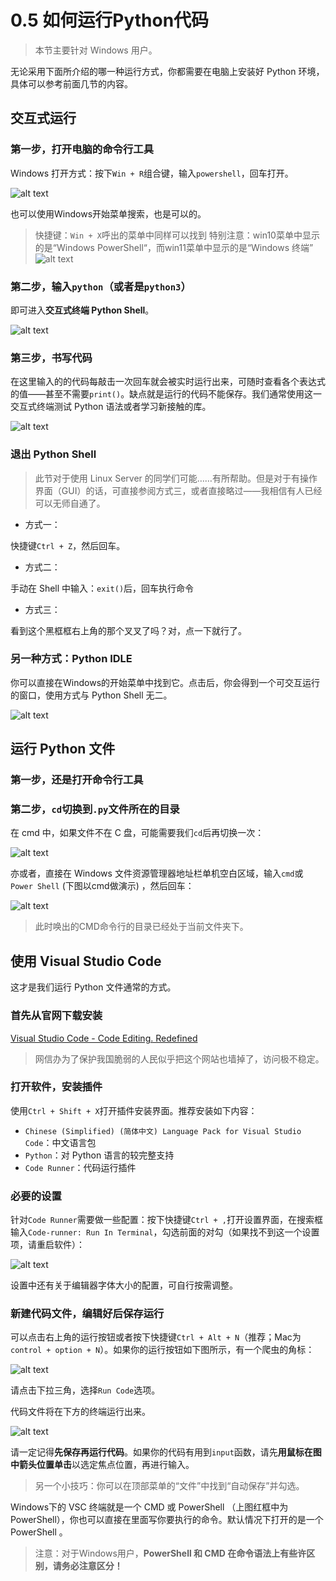 # 0.5 如何运行Python代码

> 本节主要针对 Windows 用户。

无论采用下面所介绍的哪一种运行方式，你都需要在电脑上安装好 Python 环境，具体可以参考前面几节的内容。

## 交互式运行

### 第一步，打开电脑的命令行工具

Windows 打开方式：按下`Win + R`组合键，输入`powershell`，回车打开。

![alt text](images/image-5.png)

也可以使用Windows开始菜单搜索，也是可以的。

> 快捷键：`Win + X`呼出的菜单中同样可以找到
> 特别注意：win10菜单中显示的是“Windows PowerShell“，而win11菜单中显示的是“Windows 终端”
> ![alt text](images/image-6.png)

### 第二步，输入`python`（或者是`python3`）

即可进入**交互式终端 Python Shell**。

![alt text](images/image-7.png)

### 第三步，书写代码

在这里输入的的代码每敲击一次回车就会被实时运行出来，可随时查看各个表达式的值——甚至不需要`print()`。缺点就是运行的代码不能保存。我们通常使用这一交互式终端测试 Python 语法或者学习新接触的库。

![alt text](images/image-8.png)

### 退出 Python Shell

> 此节对于使用 Linux Server 的同学们可能……有所帮助。但是对于有操作界面（GUI）的话，可直接参阅方式三，或者直接略过——我相信有人已经可以无师自通了。

- 方式一：

快捷键`Ctrl + Z`，然后回车。

- 方式二：

手动在 Shell 中输入：`exit()`后，回车执行命令

- 方式三：

看到这个黑框框右上角的那个叉叉了吗？对，点一下就行了。

### 另一种方式：Python IDLE

你可以直接在Windows的开始菜单中找到它。点击后，你会得到一个可交互运行的窗口，使用方式与 Python Shell 无二。

![alt text](images/image-9.png)

## 运行 Python 文件

### 第一步，还是打开命令行工具

### 第二步，`cd`切换到`.py`文件所在的目录

在 cmd 中，如果文件不在 C 盘，可能需要我们`cd`后再切换一次：

![alt text](images/image-10.png)


亦或者，直接在 Windows 文件资源管理器地址栏单机空白区域，输入`cmd`或`Power Shell` (下图以cmd做演示) ，然后回车：

![alt text](images/20220728-222903Edit.gif)

> 此时唤出的CMD命令行的目录已经处于当前文件夹下。

## 使用 Visual Studio Code

这才是我们运行 Python 文件通常的方式。

### 首先从官网下载安装

[Visual Studio Code - Code Editing. Redefined](https://code.visualstudio.com/)

> 网信办为了保护我国脆弱的人民似乎把这个网站也墙掉了，访问极不稳定。

### 打开软件，安装插件

使用`Ctrl + Shift + X`打开插件安装界面。推荐安装如下内容：

- `Chinese (Simplified) (简体中文) Language Pack for Visual Studio Code`：中文语言包
- `Python`：对 Python 语言的较完整支持
- `Code Runner`：代码运行插件

### 必要的设置

针对`Code Runner`需要做一些配置：按下快捷键`Ctrl + ,`打开设置界面，在搜索框输入`Code-runner: Run In Terminal`，勾选前面的对勾（如果找不到这一个设置项，请重启软件）：

![alt text](images/image-11.png)

设置中还有关于编辑器字体大小的配置，可自行按需调整。

### 新建代码文件，编辑好后保存运行

可以点击右上角的运行按钮或者按下快捷键`Ctrl + Alt + N`（推荐；Mac为`control + option + N`）。如果你的运行按钮如下图所示，有一个爬虫的角标：

![alt text](images/image-12.png)

请点击下拉三角，选择`Run Code`选项。

代码文件将在下方的终端运行出来。

![alt text](images/image-13.png)

请一定记得**先保存再运行代码**。如果你的代码有用到`input`函数，请先**用鼠标在图中箭头位置单击**以选定焦点位置，再进行输入。

> 另一个小技巧：你可以在顶部菜单的“文件”中找到“自动保存”并勾选。

Windows下的 VSC 终端就是一个 CMD 或 PowerShell （上图红框中为PowerShell），你也可以直接在里面写你要执行的命令。默认情况下打开的是一个 PowerShell 。

> 注意：对于Windows用户，**PowerShell 和 CMD 在命令语法上有些许区别，请务必注意区分！**
